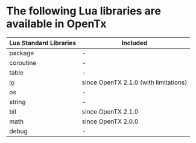 
# The following Lua libraries are available in OpenTx


| Lua Standard Libraries | Included |
| --                     | -- |
| package                | -  |
| coroutine              | -  |
| table                  | -  |
| [io](lib/io.md)        | since OpenTX 2.1.0 (with limitations) |
| os                     | -  |
| string                 | -  |
| bit                    | since OpenTX 2.1.0 |
| math                   | since OpenTX 2.0.0 |
| debug                  | -  |

